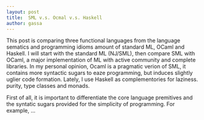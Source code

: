 ```yaml
---
layout: post
title:  SML v.s. Ocmal v.s. Haskell
author: gassa
---
```


This post is comparing three functional languages from the language sematics
and programming idioms amount of standard ML, OCaml and Haskell. I will start
with the standard ML (NJ/SML), then compare SML with OCaml, a major
implementation of ML with active community and complete libraries. In my
personal opinion, Ocaml is a pragmatic verion of SML, it contains more
syntactic sugars to eaze programming, but induces slightly uglier code
formation. Lately, I use Haskell as complementories for laziness. purity, type
classes and monads.


First of all, it is important to differentiate the core language premitives and
the syntatic sugars provided for the simplicity of programming. For example,
...
